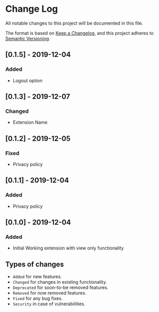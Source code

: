 # Change Log

All notable changes to this project will be documented in this file.

The format is based on [Keep a Changelog](https://keepachangelog.com/en/1.0.0/),
and this project adheres to [Semantic Versioning](https://semver.org/spec/v2.0.0.html).

## [0.1.5] - 2019-12-04

### Added

- Logout option

## [0.1.3] - 2019-12-07

### Changed

- Extension Name

## [0.1.2] - 2019-12-05

### Fixed

- Privacy policy

## [0.1.1] - 2019-12-04

### Added

- Privacy policy

## [0.1.0] - 2019-12-04

### Added

- Initial Working extension with view only functionality

## Types of changes

- `Added` for new features.
- `Changed` for changes in existing functionality.
- `Deprecated` for soon-to-be removed features.
- `Removed` for now removed features.
- `Fixed` for any bug fixes.
- `Security` in case of vulnerabilities.
